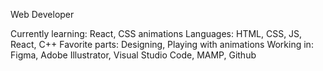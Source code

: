 Web Developer 

Currently learning: React, CSS animations
Languages: HTML, CSS, JS, React, C++
Favorite parts: Designing, Playing with animations
Working in: Figma, Adobe Illustrator, Visual Studio Code, MAMP, Github

<!---
Kemdjul/Kemdjul is a ✨ special ✨ repository because its `README.md` (this file) appears on your GitHub profile.
You can click the Preview link to take a look at your changes.
--->
